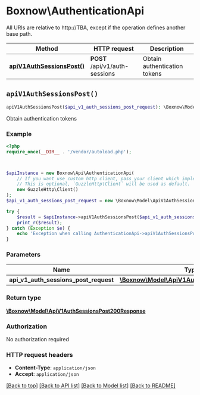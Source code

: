 # Boxnow\AuthenticationApi

All URIs are relative to http://TBA, except if the operation defines another base path.

| Method | HTTP request | Description |
| ------------- | ------------- | ------------- |
| [**apiV1AuthSessionsPost()**](AuthenticationApi.md#apiV1AuthSessionsPost) | **POST** /api/v1/auth-sessions | Obtain authentication tokens |


## `apiV1AuthSessionsPost()`

```php
apiV1AuthSessionsPost($api_v1_auth_sessions_post_request): \Boxnow\Model\ApiV1AuthSessionsPost200Response
```

Obtain authentication tokens

### Example

```php
<?php
require_once(__DIR__ . '/vendor/autoload.php');



$apiInstance = new Boxnow\Api\AuthenticationApi(
    // If you want use custom http client, pass your client which implements `GuzzleHttp\ClientInterface`.
    // This is optional, `GuzzleHttp\Client` will be used as default.
    new GuzzleHttp\Client()
);
$api_v1_auth_sessions_post_request = new \Boxnow\Model\ApiV1AuthSessionsPostRequest(); // \Boxnow\Model\ApiV1AuthSessionsPostRequest

try {
    $result = $apiInstance->apiV1AuthSessionsPost($api_v1_auth_sessions_post_request);
    print_r($result);
} catch (Exception $e) {
    echo 'Exception when calling AuthenticationApi->apiV1AuthSessionsPost: ', $e->getMessage(), PHP_EOL;
}
```

### Parameters

| Name | Type | Description  | Notes |
| ------------- | ------------- | ------------- | ------------- |
| **api_v1_auth_sessions_post_request** | [**\Boxnow\Model\ApiV1AuthSessionsPostRequest**](../Model/ApiV1AuthSessionsPostRequest.md)|  | [optional] |

### Return type

[**\Boxnow\Model\ApiV1AuthSessionsPost200Response**](../Model/ApiV1AuthSessionsPost200Response.md)

### Authorization

No authorization required

### HTTP request headers

- **Content-Type**: `application/json`
- **Accept**: `application/json`

[[Back to top]](#) [[Back to API list]](../../README.md#endpoints)
[[Back to Model list]](../../README.md#models)
[[Back to README]](../../README.md)
